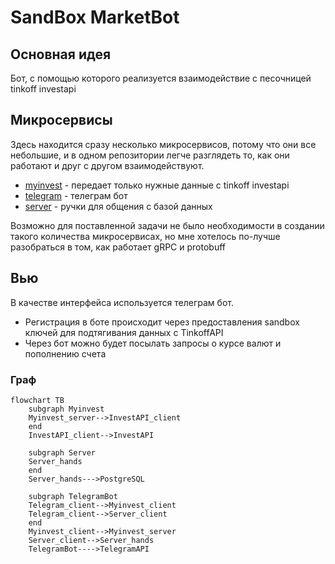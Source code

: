 # SandBox MarketBot
## Основная идея
Бот, с помощью которого реализуется взаимодействие с песочницей tinkoff investapi

## Микросервисы
Здесь находится сразу несколько микросервисов, потому что они все небольшие, и в одном репозитории легче разглядеть то, как они работают и друг с другом взаимодействуют.
- [myinvest](/internal/myinvest/README.md) - передает только нужные данные с tinkoff investapi
- [telegram](/internal/bot/README.md) - телеграм бот
- [server](/internal/server/README.md) - ручки для общения с базой данных

Возможно для поставленной задачи не было необходимости в создании такого количества микросервисах, но мне хотелось по-лучше разобраться в том, как работает gRPC и protobuff


## Вью
В качестве интерфейса используется телеграм бот.
- Регистрация в боте происходит через предоставления sandbox ключей для подтягивания данных с TinkoffAPI
- Через бот можно будет посылать запросы о курсе валют и пополнению счета


### Граф
``` mermaid
flowchart TB
    subgraph Myinvest
    Myinvest_server-->InvestAPI_client
    end
    InvestAPI_client-->InvestAPI

    subgraph Server
    Server_hands
    end
    Server_hands--->PostgreSQL
    
    subgraph TelegramBot
    Telegram_client-->Myinvest_client
    Telegram_client-->Server_client
    end
    Myinvest_client-->Myinvest_server
    Server_client-->Server_hands
    TelegramBot---->TelegramAPI
```


